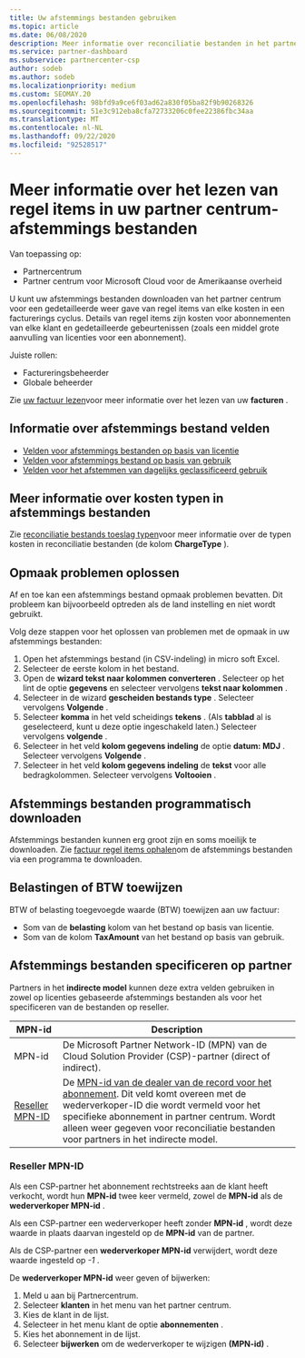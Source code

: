 ```yaml
---
title: Uw afstemmings bestanden gebruiken
ms.topic: article
ms.date: 06/08/2020
description: Meer informatie over reconciliatie bestanden in het partner centrum en het interpreteren van gedetailleerde weer gaven van het regel item van kosten voor een bepaalde facturerings cyclus.
ms.service: partner-dashboard
ms.subservice: partnercenter-csp
author: sodeb
ms.author: sodeb
ms.localizationpriority: medium
ms.custom: SEOMAY.20
ms.openlocfilehash: 98bfd9a9ce6f03ad62a830f05ba82f9b90268326
ms.sourcegitcommit: 51e3c912eba8cfa72733206c0fee22386fbc34aa
ms.translationtype: MT
ms.contentlocale: nl-NL
ms.lasthandoff: 09/22/2020
ms.locfileid: "92528517"
---
```

# <a name="learn-how-to-read-the-line-items-in-your-partner-center-reconciliation-files"></a>Meer informatie over het lezen van regel items in uw partner centrum-afstemmings bestanden

Van toepassing op:

- Partnercentrum
- Partner centrum voor Microsoft Cloud voor de Amerikaanse overheid

U kunt uw afstemmings bestanden downloaden van het partner centrum voor een gedetailleerde weer gave van regel items van elke kosten in een facturerings cyclus. Details van regel items zijn kosten voor abonnementen van elke klant en gedetailleerde gebeurtenissen (zoals een middel grote aanvulling van licenties voor een abonnement).

Juiste rollen:

- Factureringsbeheerder
- Globale beheerder

Zie [uw factuur lezen](read-your-bill.md)voor meer informatie over het lezen van uw **facturen** .

## <a name="understand-reconciliation-file-fields"></a>Informatie over afstemmings bestand velden

- [Velden voor afstemmings bestanden op basis van licentie](license-based-recon-files.md)
- [Velden voor afstemmings bestand op basis van gebruik](usage-based-recon-files.md)
- [Velden voor het afstemmen van dagelijks geclassificeerd gebruik](daily-rated-usage-recon-files.md)

## <a name="understand-charge-types-in-reconciliation-files"></a>Meer informatie over kosten typen in afstemmings bestanden

Zie [reconciliatie bestands toeslag typen](recon-file-charge-types.md)voor meer informatie over de typen kosten in reconciliatie bestanden (de kolom **ChargeType** ).

## <a name="fix-formatting-issues"></a>Opmaak problemen oplossen

Af en toe kan een afstemmings bestand opmaak problemen bevatten. Dit probleem kan bijvoorbeeld optreden als de land instelling en niet wordt gebruikt.

Volg deze stappen voor het oplossen van problemen met de opmaak in uw afstemmings bestanden:

1. Open het afstemmings bestand (in CSV-indeling) in micro soft Excel.
2. Selecteer de eerste kolom in het bestand.
3. Open de **wizard tekst naar kolommen converteren** . Selecteer op het lint de optie **gegevens** en selecteer vervolgens **tekst naar kolommen** .
4. Selecteer in de wizard **gescheiden bestands type** . Selecteer vervolgens **Volgende** .
5. Selecteer **komma** in het veld scheidings **tekens** . (Als **tabblad** al is geselecteerd, kunt u deze optie ingeschakeld laten.) Selecteer vervolgens **volgende** .
6. Selecteer in het veld **kolom gegevens indeling** de optie **datum: MDJ** . Selecteer vervolgens **Volgende** .
7. Selecteer in het veld **kolom gegevens indeling** de **tekst** voor alle bedragkolommen. Selecteer vervolgens **Voltooien** .

## <a name="download-reconciliation-files-programmatically"></a>Afstemmings bestanden programmatisch downloaden

Afstemmings bestanden kunnen erg groot zijn en soms moeilijk te downloaden. Zie [factuur regel items ophalen](/partner-center/develop/get-invoiceline-items)om de afstemmings bestanden via een programma te downloaden.

## <a name="map-taxes-or-vat"></a>Belastingen of BTW toewijzen

BTW of belasting toegevoegde waarde (BTW) toewijzen aan uw factuur:

- Som van de **belasting** kolom van het bestand op basis van licentie.
- Som van de kolom **TaxAmount** van het bestand op basis van gebruik.

## <a name="itemize-reconciliation-files-by-partner"></a>Afstemmings bestanden specificeren op partner

Partners in het **indirecte model** kunnen deze extra velden gebruiken in zowel op licenties gebaseerde afstemmings bestanden als voor het specificeren van de bestanden op reseller.

| MPN-id | Description |
| ------ | ----------- |
| MPN-id | De Microsoft Partner Network-ID (MPN) van de Cloud Solution Provider (CSP)-partner (direct of indirect). |
| [Reseller MPN-ID](#reseller-mpn-id) | De [MPN-id van de dealer van de record voor het abonnement](#reseller-mpn-id). Dit veld komt overeen met de wederverkoper-ID die wordt vermeld voor het specifieke abonnement in partner centrum. Wordt alleen weer gegeven voor reconciliatie bestanden voor partners in het indirecte model. |

### <a name="reseller-mpn-id"></a>Reseller MPN-ID

Als een CSP-partner het abonnement rechtstreeks aan de klant heeft verkocht, wordt hun **MPN-id** twee keer vermeld, zowel de **MPN-id** als de **wederverkoper MPN-id** .

Als een CSP-partner een wederverkoper heeft zonder **MPN-id** , wordt deze waarde in plaats daarvan ingesteld op de **MPN-id** van de partner.

Als de CSP-partner een **wederverkoper MPN-id** verwijdert, wordt deze waarde ingesteld op *-1* .

De **wederverkoper MPN-id** weer geven of bijwerken:

1. Meld u aan bij Partnercentrum.
2. Selecteer **klanten** in het menu van het partner centrum.
3. Kies de klant in de lijst.
4. Selecteer in het menu klant de optie **abonnementen** .
5. Kies het abonnement in de lijst.
6. Selecteer **bijwerken** om de wederverkoper te wijzigen **(MPN-id)** .
